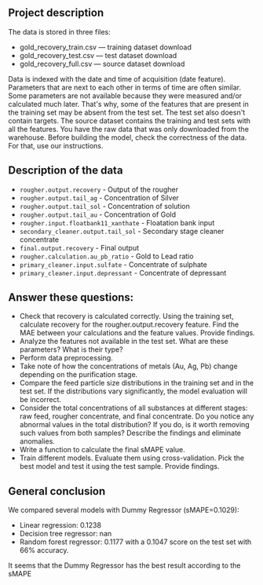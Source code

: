 ## Project description

The data is stored in three files:

- gold_recovery_train.csv — training dataset download
- gold_recovery_test.csv — test dataset download
- gold_recovery_full.csv — source dataset download

Data is indexed with the date and time of acquisition (date feature). Parameters that are next to each other in terms of time are often similar.
Some parameters are not available because they were measured and/or calculated much later. That's why, some of the features that are present in the training set may be absent from the test set. The test set also doesn't contain targets.
The source dataset contains the training and test sets with all the features.
You have the raw data that was only downloaded from the warehouse. Before building the model, check the correctness of the data. For that, use our instructions.

## Description of the data

- `rougher.output.recovery`  - Output of the rougher
- `rougher.output.tail_ag`   - Concentration of Silver
- `rougher.output.tail_sol`  - Concentration of solution
- `rougher.output.tail_au`   - Concentration of Gold
- `rougher.input.floatbank11_xanthate` - Floatation bank input
- `secondary_cleaner.output.tail_sol`  - Secondary stage cleaner concentrate
- `final.output.recovery`  - Final output
- `rougher.calculation.au_pb_ratio`  - Gold to Lead ratio
- `primary_cleaner.input.sulfate`   - Concentrate of sulphate
- `primary_cleaner.input.depressant` - Concentrate of depressant

## Answer these questions:

- Check that recovery is calculated correctly. Using the training set, calculate recovery for the rougher.output.recovery feature. Find the MAE between your calculations and the feature values. Provide findings.
- Analyze the features not available in the test set. What are these parameters? What is their type?
- Perform data preprocessing.
- Take note of how the concentrations of metals (Au, Ag, Pb) change depending on the purification stage.
- Compare the feed particle size distributions in the training set and in the test set. If the distributions vary significantly, the model evaluation will be incorrect.
-  Consider the total concentrations of all substances at different stages: raw feed, rougher concentrate, and final concentrate. Do you notice any abnormal values in the total distribution? If you do, is it worth removing such values from both samples? Describe the findings and eliminate anomalies.
- Write a function to calculate the final sMAPE value.
- Train different models. Evaluate them using cross-validation. Pick the best model and test it using the test sample. Provide findings.

## General conclusion

We compared several models with Dummy Regressor (sMAPE=0.1029):
- Linear regression: 0.1238
- Decision tree regressor: nan
- Random forest regressor: 0.1177 with a 0.1047 score on the test set with 66% accuracy.


It seems that the Dummy Regressor has the best result according to the sMAPE
